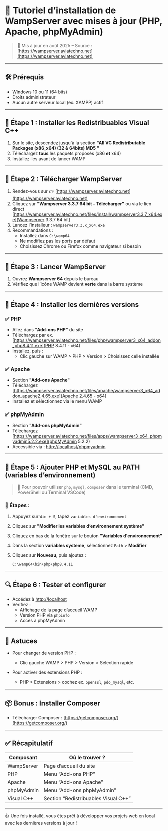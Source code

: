 # 🚀 Tutoriel d’installation de WampServer avec mises à jour (PHP, Apache, phpMyAdmin)

> 📅 Mis à jour en août 2025 – Source : [https://wampserver.aviatechno.net](https://wampserver.aviatechno.net)

---

## 🛠️ Prérequis

- Windows 10 ou 11 (64 bits)
- Droits administrateur
- Aucun autre serveur local (ex. XAMPP) actif

---

## 🧱 Étape 1 : Installer les Redistribuables Visual C++

1. Sur le site, descendez jusqu'à la section **"All VC Redistributable Packages (x86_x64) (32 & 64bits) MD5 "**
2. Téléchargez **tous** les paquets proposés (x86 **et** x64)
3. Installez-les avant de lancer WAMP

---

## 🧩 Étape 2 : Télécharger WampServer

1. Rendez-vous sur 👉 [https://wampserver.aviatechno.net](https://wampserver.aviatechno.net)
2. Cliquez sur **"Wampserver 3.3.7 64 bit – Télécharger"** ou via le lien direct [https://wampserver.aviatechno.net/files/install/wampserver3.3.7_x64.exe](Wampserver 3.3.7 64 bit)
3. Lancez l’installeur : `wampserver3.3.x_x64.exe`
4. Recommandations :
   - Installez dans `C:\wamp64`
   - Ne modifiez pas les ports par défaut
   - Choisissez Chrome ou Firefox comme navigateur si besoin

---

## 🚀 Étape 3 : Lancer WampServer

1. Ouvrez **Wampserver 64** depuis le bureau
2. Vérifiez que l’icône WAMP devient **verte** dans la barre système

---

## 🔧 Étape 4 : Installer les dernières versions

### ✅ PHP

- Allez dans **"Add-ons PHP"** du site
- Téléchargez par ex. [https://wampserver.aviatechno.net/files/php/wampserver3_x64_addon_php8.4.11.exe](PHP 8.4.11 - x64)
- Installez, puis :
  - Clic gauche sur WAMP > PHP > Version > Choisissez celle installée

### ✅ Apache

- Section **"Add-ons Apache"**
- Téléchargez [https://wampserver.aviatechno.net/files/apache/wampserver3_x64_addon_apache2.4.65.exe](Apache 2.4.65 - x64)
- Installez et sélectionnez via le menu WAMP

### ✅ phpMyAdmin

- Section **"Add-ons phpMyAdmin"**
- Téléchargez [https://wampserver.aviatechno.net/files/apps/wampserver3_x64_phpmyadmin5.2.2.exe](phpMyAdmin 5.2.2)
- Accessible via : [http://localhost/phpmyadmin](http://localhost/phpmyadmin)

---

## 🧮 Étape 5 : Ajouter PHP et MySQL au PATH (variables d’environnement)

> 🎯 Pour pouvoir utiliser `php`, `mysql`, `composer` dans le terminal (CMD, PowerShell ou Terminal VSCode)

### 📌 Étapes :

1. Appuyez sur `Win + S`, tapez `variables d'environnement`
2. Cliquez sur **"Modifier les variables d’environnement système"**
3. Cliquez en bas de la fenêtre sur le bouton **"Variables d'environnement"**
4. Dans la section **variables systeme**, sélectionnez `Path` > **Modifier**
5. Cliquez sur **Nouveau**, puis ajoutez :

   ```text
   C:\wamp64\bin\php\php8.4.11

---

## 🔍 Étape 6 : Tester et configurer

- Accédez à [http://localhost](http://localhost)
- Vérifiez :
  - Affichage de la page d’accueil WAMP
  - Version PHP via `phpinfo`
  - Accès à phpMyAdmin

---

## 🧼 Astuces

- Pour changer de version PHP :
  - Clic gauche WAMP > PHP > Version > Sélection rapide

- Pour activer des extensions PHP :
  - PHP > Extensions > cochez ex. `openssl`, `pdo_mysql`, etc.

---

## 📦 Bonus : Installer Composer

- Télécharger Composer : [https://getcomposer.org/](https://getcomposer.org/)

---

## ✅ Récapitulatif

| Composant     | Où le trouver ?                           |
|---------------|--------------------------------------------|
| WampServer    | Page d’accueil du site                    |
| PHP           | Menu “Add-ons PHP”                        |
| Apache        | Menu “Add-ons Apache”                     |
| phpMyAdmin    | Menu “Add-ons phpMyAdmin”                 |
| Visual C++    | Section “Redistribuables Visual C++”      |

---

👍 Une fois installé, vous êtes prêt à développer vos projets web en local avec les dernières versions à jour !
